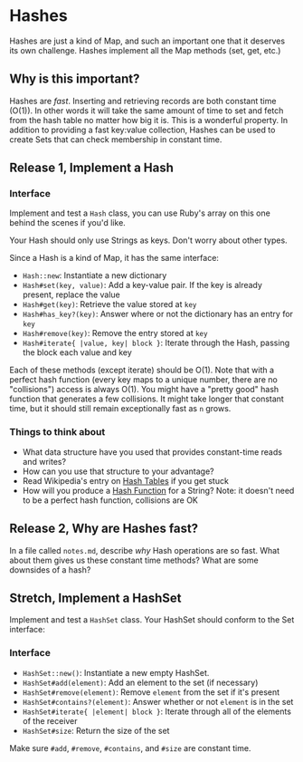 # Hashes

Hashes are just a kind of Map, and such an important one that it deserves its own challenge. Hashes implement all the Map methods (set, get, etc.)

## Why is this important?

Hashes are _fast_. Inserting and retrieving records are both constant time (O(1)). In other words it will take the same amount of time to set and fetch from the hash table no matter how big it is. This is a wonderful property. In addition to providing a fast key:value collection, Hashes can be used to create Sets that can check membership in constant time.

## Release 1, Implement a Hash

### Interface

Implement and test a `Hash` class, you can use Ruby's array on this one behind the scenes if you'd like.

Your Hash should only use Strings as keys. Don't worry about other types.

Since a Hash is a kind of Map, it has the same interface:

- `Hash::new`: Instantiate a new dictionary
- `Hash#set(key, value)`: Add a key-value pair. If the key is already present, replace the value
- `Hash#get(key)`: Retrieve the value stored at `key`
- `Hash#has_key?(key)`: Answer where or not the dictionary has an entry for `key`
- `Hash#remove(key)`: Remove the entry stored at `key`
- `Hash#iterate{ |value, key| block }`: Iterate through the Hash, passing the block each value and key

Each of these methods (except iterate) should be O(1). Note that with a perfect hash function (every key maps to a unique number, there are no "collisions") access is always O(1). You might have a "pretty good" hash function that generates a few collisions. It might take longer that constant time, but it should still remain exceptionally fast as `n` grows.

### Things to think about

 * What data structure have you used that provides constant-time reads and writes?
 * How can you use that structure to your advantage?
 * Read Wikipedia's entry on [Hash Tables](http://en.wikipedia.org/wiki/Hash_table) if you get stuck
 * How will you produce a [Hash Function](http://en.wikipedia.org/wiki/Hash_function) for a String? Note: it doesn't need to be a perfect hash function, collisions are OK


## Release 2, Why are Hashes fast?

In a file called `notes.md`, describe _why_ Hash operations are so fast. What about them gives us these constant time methods? What are some downsides of a hash?

## Stretch, Implement a HashSet

Implement and test a `HashSet` class. Your HashSet should conform to the Set interface:

### Interface

- `HashSet::new()`: Instantiate a new empty HashSet.
- `HashSet#add(element)`: Add an element to the set (if necessary)
- `HashSet#remove(element)`: Remove `element` from the set if it's present
- `HashSet#contains?(element)`: Answer whether or not `element` is in the set
- `HashSet#iterate{ |element| block }`: Iterate through all of the elements of the receiver
- `HashSet#size`: Return the size of the set

Make sure `#add`, `#remove`, `#contains`, and `#size` are constant time.
